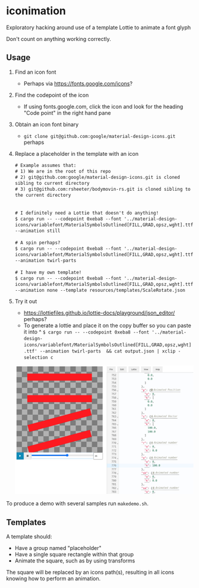 # iconimation
Exploratory hacking around use of a template Lottie to animate a font glyph

Don't count on anything working correctly.

## Usage

1. Find an icon font
   * Perhaps via https://fonts.google.com/icons?
1. Find the codepoint of the icon
   * If using fonts.google.com, click the icon and look for the heading "Code point" in the right hand pane
1. Obtain an icon font binary
   * `git clone git@github.com:google/material-design-icons.git` perhaps
1. Replace a placeholder in the template with an icon

    ```shell
    # Example assumes that:
    # 1) We are in the root of this repo
    # 2) git@github.com:google/material-design-icons.git is cloned sibling to current directory
    # 3) git@github.com:rsheeter/bodymovin-rs.git is cloned sibling to the current directory
   

    # I definitely need a Lottie that doesn't do anything!
    $ cargo run -- --codepoint 0xeba8 --font '../material-design-icons/variablefont/MaterialSymbolsOutlined[FILL,GRAD,opsz,wght].ttf' --animation still

    # A spin perhaps?
    $ cargo run -- --codepoint 0xeba8 --font '../material-design-icons/variablefont/MaterialSymbolsOutlined[FILL,GRAD,opsz,wght].ttf' --animation twirl-parts

    # I have my own template!
    $ cargo run -- --codepoint 0xeba8 --font '../material-design-icons/variablefont/MaterialSymbolsOutlined[FILL,GRAD,opsz,wght].ttf' --animation none --template resources/templates/ScaleRotate.json
    ```

1. Try it out
   * https://lottiefiles.github.io/lottie-docs/playground/json_editor/ perhaps?
   * To generate a lottie and place it on the copy buffer so you can paste it into ^
   `$ cargo run -- --codepoint 0xeba8 --font '../material-design-icons/variablefont/MaterialSymbolsOutlined[FILL,GRAD,opsz,wght].ttf' --animation twirl-parts  && cat output.json | xclip -selection c`

   ![Playground](resources/images/playground.png)

To produce a demo with several samples run `makedemo.sh`.

## Templates

A template should:

* Have a group named "placeholder"
* Have a single square rectangle within that group
* Animate the square, such as by using transforms

The square will be replaced by an icons path(s), resulting in all icons knowing how to perform an animation.
